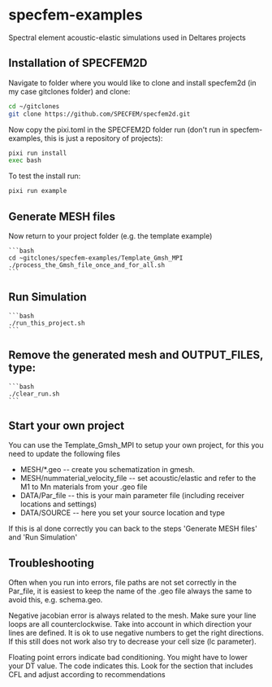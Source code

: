 # specfem-examples
Spectral element acoustic-elastic simulations used in Deltares projects

## Installation of SPECFEM2D

   Navigate to folder where you would like to clone and install specfem2d (in my case gitclones folder) and clone:

   ```bash
   cd ~/gitclones
   git clone https://github.com/SPECFEM/specfem2d.git
   ```
   
   Now copy the pixi.toml in the SPECFEM2D folder run (don't run in specfem-examples, this is just a repository of projects):
   ```bash
   pixi run install
   exec bash
   ```
   To test the install run:
   ```bash
   pixi run example
   ```

## Generate MESH files
Now return to your project folder (e.g. the template example)

    ```bash
    cd ~gitclones/specfem-examples/Template_Gmsh_MPI
    ./process_the_Gmsh_file_once_and_for_all.sh
    ```

## Run Simulation
    ```bash
    ./run_this_project.sh
    ```

## Remove the generated mesh and OUTPUT_FILES, type:
	```bash
	./clear_run.sh
    ```

## Start your own project
You can use the Template_Gmsh_MPI to setup your own project, for this you need to update the following files

- MESH/*.geo -- create you schematization in gmesh.
- MESH/nummaterial_velocity_file -- set acoustic/elastic and refer to the M1 to Mn materials from your .geo file
- DATA/Par_file -- this is your main parameter file (including receiver locations and settings)
- DATA/SOURCE -- here you set your source location and type 

If this is al done correctly you can back to the steps 'Generate MESH files' and 'Run Simulation'

## Troubleshooting
Often when you run into errors, file paths are not set correctly in the Par_file, it is easiest to keep the name of the .geo file always the same to avoid this, e.g. schema.geo.

Negative jacobian error is always related to the mesh. Make sure your line loops are all counterclockwise. Take into account in which direction your lines are defined. It is ok to use negative numbers to get the right directions. If this still does not work also try to decrease your cell size (lc parameter).

Floating point errors indicate bad conditioning. You might have to lower your DT value. The code indicates this. Look for the section that includes CFL and adjust according to recommendations

